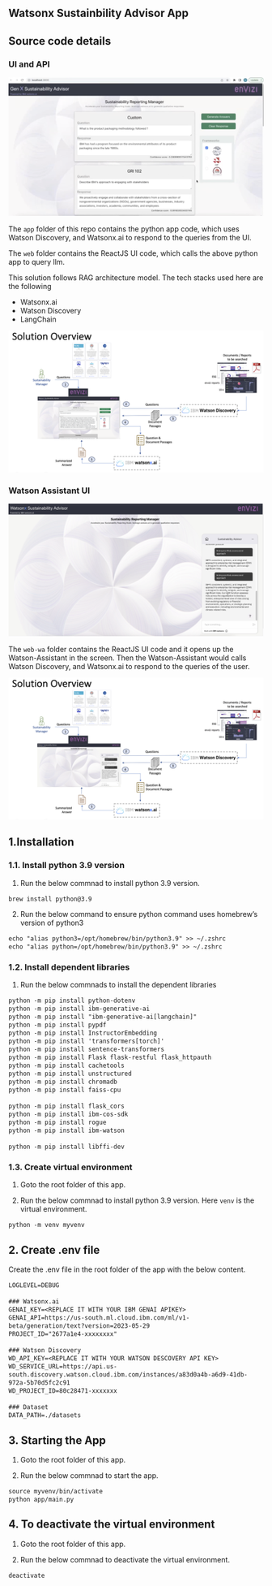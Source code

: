 ## Watsonx Sustainbility Advisor App


## Source code details

### UI and API

<img src="images/advisor.png">


The `app` folder of this repo contains the python app code, which uses Watson Discovery, and Watsonx.ai  to respond to the queries from the UI.

The `web` folder contains the ReactJS UI code, which calls the above python app to query llm.

This solution follows RAG architecture model.  The tech stacks used here are the following
- Watsonx.ai
- Watson Discovery
- LangChain


<img src="images/arch.png">

### Watson Assistant UI

<img src="images/advisor-wa.png">

The `web-wa` folder contains the ReactJS UI code and it opens up the Watson-Assistant in the screen. Then the Watson-Assistant would calls Watson Discovery, and Watsonx.ai  to respond to the queries of the user.

<img src="images/arch-wa.png">

## 1.Installation

### 1.1. Install python 3.9 version

1. Run the below commnad to install python 3.9 version.

```
brew install python@3.9
```

2. Run the below command to ensure python command uses homebrew’s version of python3

```
echo "alias python3=/opt/homebrew/bin/python3.9" >> ~/.zshrc
echo "alias python=/opt/homebrew/bin/python3.9" >> ~/.zshrc
```

### 1.2. Install dependent libraries

1. Run the below commnads to install the dependent libraries

```
python -m pip install python-dotenv
python -m pip install ibm-generative-ai
python -m pip install "ibm-generative-ai[langchain]"
python -m pip install pypdf
python -m pip install InstructorEmbedding
python -m pip install 'transformers[torch]'
python -m pip install sentence-transformers
python -m pip install Flask flask-restful flask_httpauth
python -m pip install cachetools
python -m pip install unstructured
python -m pip install chromadb
python -m pip install faiss-cpu

python -m pip install flask_cors
python -m pip install ibm-cos-sdk
python -m pip install rogue
python -m pip install ibm-watson

python -m pip install libffi-dev
```

### 1.3. Create virtual environment

1. Goto the root folder of this app.

2. Run the below commnad to install python 3.9 version. Here `venv` is the virtual environment.

```
python -m venv myvenv
```

## 2. Create .env file

Create the .env file in the root folder of the app with the below content.

```
LOGLEVEL=DEBUG

### Watsonx.ai
GENAI_KEY=<REPLACE IT WITH YOUR IBM GENAI APIKEY>
GENAI_API=https://us-south.ml.cloud.ibm.com/ml/v1-beta/generation/text?version=2023-05-29
PROJECT_ID="2677a1e4-xxxxxxxx"

### Watson Discovery
WD_API_KEY=<REPLACE IT WITH YOUR WATSON DESCOVERY API KEY>
WD_SERVICE_URL=https://api.us-south.discovery.watson.cloud.ibm.com/instances/a83d0a4b-a6d9-41db-972a-5b70d5fc2c91
WD_PROJECT_ID=80c28471-xxxxxxx

### Dataset
DATA_PATH=./datasets
```

## 3. Starting the App

1. Goto the root folder of this app.

2. Run the below commnad to start the app.

```
source myvenv/bin/activate
python app/main.py
```

## 4. To deactivate the virtual environment

1. Goto the root folder of this app.

2. Run the below commnad to deactivate the virtual environment.

```
deactivate
```

